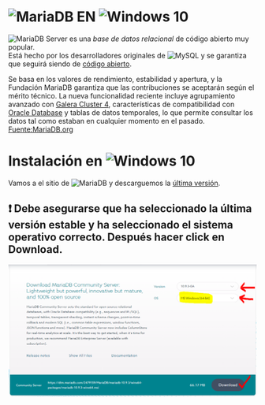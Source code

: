 # <img src="https://upload.wikimedia.org/wikipedia/commons/thumb/c/ca/MariaDB_colour_logo.svg/416px-MariaDB_colour_logo.svg.png" alt="MariaDB" width="20%"/> EN <img src="https://upload.wikimedia.org/wikipedia/commons/a/a3/Windows10Logo.png" alt="Windows 10" width="20%"/>


<img src="https://upload.wikimedia.org/wikipedia/commons/thumb/c/ca/MariaDB_colour_logo.svg/416px-MariaDB_colour_logo.svg.png" alt="MariaDB" width="10%"/> Server es una  _base de datos relacional_ de código abierto muy popular.   
Está hecho por los desarrolladores originales de <img src="https://labs.mysql.com/common/logos/mysql-logo.svg" alt="MySQL" width="6%"/> y se garantiza que seguirá siendo de [código abierto](https://es.wikipedia.org/wiki/C%C3%B3digo_abierto). 

Se basa en los valores de rendimiento, estabilidad y apertura, y la Fundación MariaDB garantiza que las 
contribuciones se aceptarán según el mérito técnico. 
La nueva funcionalidad reciente incluye agrupamiento avanzado con [Galera Cluster 4](https://galeracluster.com/), 
características de compatibilidad con [Oracle Database](https://www.oracle.com/database/) y tablas de datos temporales, 
lo que permite consultar los datos tal como estaban en cualquier momento en el pasado.  
[Fuente:MariaDB.org](https://mariadb.org/)

# Instalación en <img src="https://upload.wikimedia.org/wikipedia/commons/a/a3/Windows10Logo.png" alt="Windows 10" width="20%"/>
  
Vamos a el sitio de <img src="https://upload.wikimedia.org/wikipedia/commons/thumb/c/ca/MariaDB_colour_logo.svg/416px-MariaDB_colour_logo.svg.png" alt="MariaDB" width="10%"/> y descarguemos la [última versión](https://mariadb.com/downloads/).  

## ❗ Debe asegurarse que ha seleccionado la última versión estable y ha seleccionado el sistema operativo correcto. Después hacer click en Download.

![IMG1](https://github.com/dtravisany/ACI253/blob/main/assets/img/IMG1_MARIA_WIN.PNG)

